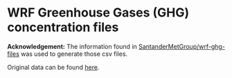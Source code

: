 WRF Greenhouse Gases (GHG) concentration files
==============================================

**Acknowledgement:** The information found in [SantanderMetGroup/wrf-ghg-files](https://github.com/SantanderMetGroup/wrf-ghg-files) was used to generate those csv files.

Original data can be found [here](https://greenhousegases.science.unimelb.edu.au/data/).
